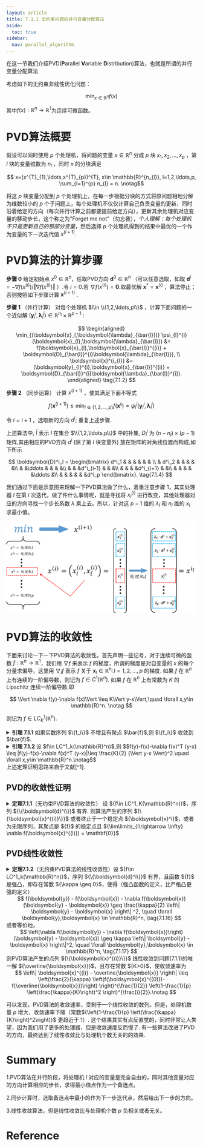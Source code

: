 ```yaml
---
layout: article
title: 7.1.1 无约束问题的并行变量分配算法
aside:
  toc: true
sidebar:
  nav: parallel_algorithm
---
```

在这一节我们介绍PVD(**P**arallel **V**ariable **D**istribution)算法，也就是所谓的并行变量分配算法

考虑如下的无约束非线性优化问题：

$$\min_{x\in \mathbb{R}^{n}} f(x) \tag{7.1.1}$$

其中$f(x):\mathbb{R}^{n}\rightarrow \mathbb{R}^{1}$为连续可微函数。

# PVD算法概要

假设可以同时使用 $p$ 个处理机，将问题的变量 $x\in \mathbb{R}^{n}$ 分成 $p$ 块 $x_{1},x_{2},\ldots,x_{p}$ ，第 $l$ 块的变量维数为 $n_{l}$ ，同时 $x$ 的分块满足

$$ x=(x^{T}_{1},\ldots,x^{T}_{p})^{T}, x\in \mathbb{R}^{n_{l}}, l=1,2,\ldots,p, \sum_{l=1}^{p} n_{l} = n. \notag$$

将这 $p$ 块变量分配到 $p$ 个处理机上，在每一步根据分块的方式将原问题相地分解为维数较小的 $p$ 个子问题上，每个处理机不仅仅计算自己负责变量的更新，同时沿着给定的方向（每次并行计算之前都要提前给定方向），更新其余处理机对应变量的移动步长，这个称之为"Forget me not"（勿忘我），*个人理解：每个处理机不只是更新自己的那部分变量*，然后选择 $p$ 个处理机得到的结果中最优的一个作为变量的下一次迭代值 $x^{(i+1)}$.

# PVD算法的计算步骤

**步骤 $0$** 给定初始点 $x^{0}\in \mathbb{R}^{n}$，任取PVD方向 $\boldsymbol{d}^0\in \mathbb{R}^{n}$ （可以任意选取，如取 $\boldsymbol{d}^{i}=-\nabla f(x^{(i)})/\Vert \nabla f(x^{(i)}) \Vert$ ）.令 $i=0$.若 $\nabla f(x^{(i)}) = \mathbf{0}$.取最优解 $\boldsymbol{x}^{*} = \boldsymbol{x}^{(i)}$ ，算法停止；否则按照如下步骤计算 $\boldsymbol{x}^{(i+1)}$ .

**步骤 $1$** （并行计算） 对每个处理机 $l\in \\{1,2,\ldots,p\\}$ ，计算下面问题的一个近似解 $( \boldsymbol{y}_ {l}^{i},\boldsymbol{\lambda}_ {\bar{l}}^{i} ) \in \mathbb{R}^{n_{l}} \times \mathbb{R}^{p-1}$ :

$$
\begin{aligned}
\min_{(\boldsymbol{x}_l,\boldsymbol{\lambda}_{\bar{l}})} \psi_{l}^{i} (\boldsymbol{x}_{l},\boldsymbol{\lambda}_{\bar{l}}) &= f(\boldsymbol{x}_{l},\boldsymbol{x}_{\bar{l}}^{(i)} + \boldsymbol{D}_{\bar{l}}^{i}\boldsymbol{\lambda}_{\bar{l}}), \\
\boldsymbol{x}^{i_{l}} &= (\boldsymbol{y}_{l}^{i},\boldsymbol{x}_{\bar{l}}^{(i)} + \boldsymbol{D}_{\bar{l}}^{i}\boldsymbol{\lambda}_{\bar{l}}^{i}).
\end{aligned} \tag{7.1.2}
$$

**步骤 $2$** （同步运算） 计算 $x^{(i+1)}$ ，使其满足下面不等式

$$f(\boldsymbol{x}^{(i+1)}) \leq \min_{l\in \{1,2,\ldots,p\}} f(\boldsymbol{x}^{i_{l}}) = \psi_{l}^{i} (\boldsymbol{y}_ {l}^{i},\boldsymbol{\lambda}_ {\bar{l}}^{i})  \tag{7.1.3}$$

令 $i = i + 1$ ，选取新的方向 $d^{i}$; 重复上述步骤. 

上述算法中, $\bar{l}$ 表示 $l$ 在集合 $\\{1,2,\ldots,p\\}$ 中的补集, $D^i_{\bar{l}}$ 为 $(n - n_l)\times(p-1)$ 矩阵,其由相应的PVD方向 $d^i$ (除了第 $l$ 块变量外) 放在矩阵的对角线位置而构成,如下所示

$$
\boldsymbol{D}^i_l = 
\begin{bmatrix}
    d^i_1 & & & & & & \\
    & d^i_2 & & & & &\\
    & &\ddots & & & &\\
    & & &d^i_{i-1} & & &\\
    & & & &d^i_{i+1} & &\\
    & & & & &\ddots &\\
    & & & & & &d^i_p
\end{bmatrix}. \tag{7.1.4}
$$

我们通过下面是示意图来理解一下PVD算法做了什么，着重注意步骤 $1$，其实处理器 $l$ 在第 $i$ 次迭代，做了件什么事情呢，就是寻找将 ${x^{(i)}_ l}$ 进行改变，其他处理器对应的方向寻找一个步长系数 ${\lambda}$ 乘上去。所以，针对这 ${p-1}$ 维的 ${\lambda_{\bar{l}}}$ 和 ${n_l}$ 维的 ${x_l}$ 求最小值。

![PVD流程](/post_image/parallel-algorithm/PVD流程.png)

# PVD算法的收敛性

下面来讨论一下一下PVD算法的收敛性。首先声明一些记号，对于连续可微的函数 $f:\mathbb{R}^n\rightarrow \mathbb{R}^1$，我们用 $\nabla f$ 来表示 $f$ 的梯度，所谓的梯度是对自变量的 $x$ 的每个分量求偏导，这里用 $\nabla_l f$ 表示 $f$ 关于 $\boldsymbol{x}_l \in \mathbb{R}^{n_l}. l = 1,2,\ldots,p$ 的梯度. 如果 $f$ 在 $\mathbb{R}^n$ 上有连续的一阶偏导数，则记为 ${f\in C^1(\mathbb{R}^n)}$. 如果 ${f}$ 在 ${\mathbb{R}^n}$ 上有常数为 ${K}$ 的  Lipschitz 连续一阶偏导数.即

<center>$$
\Vert \nabla f(y)-\nabla f(x)\Vert \leq K\Vert y-x\Vert,\quad \forall x,y\in \mathbb{R}^n. \notag
$$</center> 

则记为 ${f\in LC^1_K(\mathbb{R}^n)}$.

<details><summary> <b>引理 7.1.1</b> 如果实数序列 $\{f_i\}$ 不增且有聚点 $\bar{f}$,则 $\{f_i\}$ 收敛到 $\bar{f}$. </summary>
证明 首先证明序列 $\{f_i\}$ 下方有界.设 $f_{i_j} \rightarrow \bar{f}$. 若 $\{f_i\}$ 下方无界，则存在 $i,j$ 满足
  $$\bar{f} > f_i （因为\{f_i\}是下方无界的），\notag$$
  $$f_i \geq f_{i_j} （因为\{f_i\}是非增序列），\notag$$
  $$f_{i_j} \geq \bar{f} （因为\{f_{i_j}\}非增加且收敛到\bar{f}）.\notag$$
  矛盾！因此 $\{f_i\}$ 是下方有界的，其又非增，所以一定收敛，且一定收敛到 $\bar{f}$. $\Box$
</details>


<details><summary> <b>引理 7.1.2 </b> 设 $f\in LC^1_k(\mathbb{R}^n)$,则
$$f(y)-f(x)-\nabla f(x)^T (y-x) \leq |f(y)-f(x)-\nabla f(x)^T (y-x)|\leq \frac{K}{2} {\Vert y-x \Vert}^2.\quad \forall x,y\in \mathbb{R}^n.\notag$$ </summary>
证明 定理等价于证明下式
<center>$$
f(x+y) -f(x) \leq y^T\nabla f(x)+\frac{K}{2} \Vert y\Vert, \quad \forall x,y\in \mathbb{R}^n. \notag
$$</center>
令 ${g(t)=f(x+ty)}$. 根据链式法则 ${(\frac{dg}{dt})(t)=y^T\nabla f(x+ty)}$，那么可得
<center>$$
\begin{align}
f(x+y)-f(x) &= g(1) - g(0) = \int_0^1 \frac{dg}{dt}(t)dt = \int_0^1 y^T\nabla f(x+ty)dt \notag \\
& \leq \int_0^1 y^T\nabla f(x)dt + \left|\int_0^1 y^T\left(\nabla f(x+ty)-\nabla f(x)\right)dt\right| \notag \\
& \leq \int_0^1 y^T\nabla f(x)dt + \int_0^1 \Vert y \Vert \cdot \Vert \nabla f(x+ty)-\nabla f(x)\Vert dt \quad (Cauchy-Schwarz \quad inequation) \notag \\
& \leq y^T\nabla f(x) + \Vert y \Vert \int_0^1 Kt \Vert y \Vert dt \notag\\
& = y^T\nabla f(x)+\frac{K}{2} {\Vert y\Vert}^2.\notag
\end{align} \notag
$$</center>
关于绝对值的不等式的证明
<center>$$
\begin{align}
f(x+y)-f(x) &= g(1) - g(0) = \int_0^1 \frac{dg}{dt}(t)dt = \int_0^1 y^T\nabla f(x+ty)dt \notag \\
& = \int_0^1 y^T\nabla f(x)dt +\int_0^1 y^T\left(\nabla f(x+ty)-\nabla f(x)\right)dt \notag \\
\end{align} \notag
$$</center>
移项后，取绝对值
<center>$$
\left| f(x+y)-f(x) - \int_0^1 y^T\nabla f(x)dt \right| \leq \left| \int_0^1 y^T\left(\nabla f(x+ty)-\nabla f(x)\right)dt \right| \notag 
$$</center>
后续的放缩和上面类似. ${\Box}$
</details>
上述定理证明思路来自于文献[^1].

## PVD的收敛性证明
<details><summary> <b>定理7.1.1</b>（无约束PVD算法的收敛性） 设 ${f\in LC^1_K(\mathbb{R}^n)}$，序列 ${\{\boldsymbol{d}^i\}}$ 有界. 则算法产生的序列 ${\{\boldsymbol{x}^{(i)}\}}$ 或者终止于一个稳定点 ${\boldsymbol{x}^i}$，或者为无限序列，其聚点是 ${f}$ 的稳定点且 ${\lim\limits_{i\rightarrow \infty} \nabla f(\boldsymbol{x}^{(i)}) = \mathbf{0}}$</summary>
证明 对 ${l=1,\ldots,p}$，对 ${\psi_l^i}$ 求梯度，有

<details><summary> ${\nabla \psi^i_l (\boldsymbol{x}_l,\boldsymbol{\lambda}_{\bar{l}}) = \left[\nabla_l f(\boldsymbol{x}_{l},\boldsymbol{x}_{\bar{l}}^{(i)} + \boldsymbol{D}_{\bar{l}}^{i}\boldsymbol{\lambda}_{\bar{l}}),\nabla_l f(\boldsymbol{x}_{l},\boldsymbol{x}_{\bar{l}}^{(i)} + \boldsymbol{D}_{\bar{l}}^{i}\boldsymbol{\lambda}_{\bar{l}})\boldsymbol{D}_{\bar{l}}^{i}\right]. \tag{7.1.5} }$</summary>
我们设 ${w=(x_l,\lambda_{\bar{l}})}$，定义 ${n\times(n_l+p-1)}$ 维矩阵 ${\tilde{D}^i_l}$ 为
$$
\tilde{D}^i_l = 
\begin{bmatrix}
    d^i_1 & & & & & & &\\
    &d^i_2 & & & & & &\\
    & &\ddots & & & & &\\
    & & &d^i_{i-1} & & & &\\
    & & & &\boldsymbol{I}_{n_l} & & &\\
    & & & & &d^i_{i+1} & &\\
    & & & & & &\ddots &\\
    & & & & & & &d^i_p
\end{bmatrix}. \notag
$$
其中，${\boldsymbol{I}_{n_l}}$ 表示 ${n_l}$ 阶方阵，并记 ${\tilde{x}^{(i)}_{l} \triangleq (\mathbf{0}_{n_l},x^{(i)}_{\bar{l}})}$，所以 ${ \psi_l^i (\boldsymbol{x}_l,\boldsymbol{\lambda}_{\bar{l}}) = \psi_l^i(w) = f(\tilde{D}^i_l w + \tilde{x}^{(i)}_{l})}$，则
$$\nabla \psi^i_l (\boldsymbol{x}_l,\boldsymbol{\lambda}_{\bar{l}}) = \nabla f(\tilde{D}^i_l w + \tilde{x}^{(i)}_{l})\tilde{D}^i_l = [\nabla_l f(\boldsymbol{x}_{l},\boldsymbol{x}_{\bar{l}}^{(i)} + \boldsymbol{D}_{\bar{l}}^{i}\boldsymbol{\lambda}_{\bar{l}}),\nabla_l f(\boldsymbol{x}_{l},\boldsymbol{x}_{\bar{l}}^{(i)} + \boldsymbol{D}_{\bar{l}}^{i}\boldsymbol{\lambda}_{\bar{l}})\boldsymbol{D}_{\bar{l}}^{i}]. \notag$$
</details>

<details><summary> 因为 ${f}$ 的梯度是 Lipschitz 连续，又 ${\{\boldsymbol{d}^i\}}$ 有界，故 ${\psi_l^i}$ 也是 Lipschitz 连续的.</summary>
对于 ${\psi_l^i(w)}$ 的梯度
$$
\begin{align}
\left\| \nabla \psi(x) -\nabla\psi(y) \right\| &= \left\| \left[\nabla f(\tilde{D}^i_l x + \tilde{x}^{(i)}_{l}) - \nabla f(\tilde{D}^i_l y + \tilde{x}^{(i)}_{l}) \right] \tilde{D}^i_l \right\| \notag\\ 
& \leq \left\| \tilde{D}^i_l \right\| \cdot \left\| \nabla f(\tilde{D}^i_l x + \tilde{x}^{(i)}_{l}) - \nabla f(\tilde{D}^i_l y + \tilde{x}^{(i)}_{l}) \right\| \notag\\
& \leq \left\| \tilde{D}^i_l \right\| \cdot K \cdot \left\| \tilde{D}^i_l x + \tilde{x}^{(i)}_{l} - \left(\tilde{D}^i_l y + \tilde{x}^{(i)}_{l} \right) \right\| \notag\\
& \leq {\left\| \tilde{D}^i_l \right\|}^2 \cdot K \cdot \left\|x-y\right\|,\quad \forall x,y\in \mathbb{R}^{n_l+p-1}.\notag
\end{align}. \notag
$$
这里面，两次用到 ${\left\|\tilde{D}^i_l w \right\| \leq \left\|\tilde{D}^i_l \right\| \cdot \left\| w \right\|}$，可以认为 ${\tilde{D}^i_l}$ 是一种线性算子，容易验证其为连续（有界）的算子，那么根据泛函有界线性算子的范数定义 ${\left\|A\right\| = sup\{\left\|Ah\right\|:\left\|h\right\|=1}\}$，可以得出 ${\left\|Ah \right\| \leq \left\|A \right\| \cdot \left\| h \right\|}$.
</details>
不妨设 ${\psi^i_l}$ 的 Lipschitz 常数为 ${K_1}$.
现在对 ${l=1,\ldots,p}$,定义 ${(\boldsymbol{z}^i_l,\boldsymbol{v}^i_l)} \in \mathbb{R}^{n_l+(p-1)}$ 如下:

<center>$$
(\boldsymbol{z}^i_l,\boldsymbol{v}^i_l) =  (\boldsymbol{x}_l^{(i)},\mathbf{0}) - \frac{1}{K_1} \nabla \psi^i_l (\boldsymbol{x}_l^{(i)},\mathbf{0}).\tag{7.1.6}
$$</center>

根据引理 7.1.2，对 ${l=1,\ldots,p}$,有

<center>$$
\begin{align}
\psi^i_l (\boldsymbol{z}^i_l,\boldsymbol{v}^i_l) -\psi^i_l (\boldsymbol{x}_l^{(i)},\mathbf{0})& - \nabla {\psi(\boldsymbol{x}_l^{(i)},\mathbf{0})}^T [(\boldsymbol{z}^i_l,\boldsymbol{v}^i_l)-(\boldsymbol{x}_l^{(i)},\mathbf{0})] \leq \frac{K_1}{2} {\left\|(\boldsymbol{z}^i_l,\boldsymbol{v}^i_l)-(\boldsymbol{x}_l^{(i)},\mathbf{0})\right\|}^2 \notag \\
\psi^i_l (\boldsymbol{z}^i_l,\boldsymbol{v}^i_l) -\psi^i_l (\boldsymbol{x}_l^{(i)},\mathbf{0})& \leq \frac{K_1}{2} {\left\|-\frac{1}{K_1} \nabla \psi^i_l (\boldsymbol{x}_l^{(i)},\mathbf{0})\right\|}^2 + \nabla {\psi(\boldsymbol{x}_l^{(i)},\mathbf{0})}^T \left(-\frac{1}{K_1} \nabla \psi^i_l (\boldsymbol{x}_l^{(i)},\mathbf{0})\right) \notag \\
\psi^i_l (\boldsymbol{x}_l^{(i)},\mathbf{0}) - \psi^i_l (\boldsymbol{z}^i_l,\boldsymbol{v}^i_l)  &\geq -\frac{1}{2K_1} {\left\| \nabla \psi^i_l (\boldsymbol{x}_l^{(i)},\mathbf{0})\right\|}^2 + \nabla {\psi(\boldsymbol{x}_l^{(i)},\mathbf{0})}^T \left(\frac{1}{K_1} \nabla \psi^i_l (\boldsymbol{x}_l^{(i)},\mathbf{0})\right) \notag
\end{align}. \notag
$$</center>
所以，得到
<center>$$
\psi^i_l (\boldsymbol{x}_l^{(i)},\mathbf{0}) - \psi^i_l (\boldsymbol{z}^i_l,\boldsymbol{v}^i_l) \geq \frac{1}{2K_1} {\left\| \nabla \psi^i_l (\boldsymbol{x}_l^{(i)},\mathbf{0})\right\|}^2. \tag{7.1.7}
$$</center>
根据算法，每次迭代求得最小的 ${\psi^i_l}$ 值所对应的点 ${( \boldsymbol{y}_ {l}^{i},\boldsymbol{\lambda}_ {\bar{l}}^{i} )}$，所以
<center>$$
\psi_l^i(\boldsymbol{y}_ {l}^{i},\boldsymbol{\lambda}_ {\bar{l}}^{i}) \leq  \psi^i_l (\boldsymbol{z}^i_l,\boldsymbol{v}^i_l). \tag{7.1.8}
$$</center>
根据上述两个不等式(7.1.7)和(7.1.8)，对于 ${l=1,\ldots,p}$，有
<center>$$
\psi^i_l (\boldsymbol{x}_l^{(i)},\mathbf{0}) - \psi_l^i(\boldsymbol{y}_ {l}^{i},\boldsymbol{\lambda}_ {\bar{l}}^{i}) \geq \frac{1}{2K_1} {\left\| \nabla \psi^i_l (\boldsymbol{x}_l^{(i)},\mathbf{0})\right\|}^2. \tag{7.1.9}
$$</center>
进一步，可得
<center>$$
f(\boldsymbol{x}^{(i)}) - f(\boldsymbol{y}_{l}^{i},\boldsymbol{x}_{\bar{l}}^{(i)} + \boldsymbol{D}_{\bar{l}}^{i}\boldsymbol{\lambda}_{\bar{l}}^{i}) \geq \frac{1}{2K_1} {\left\| \nabla \psi^i_l (\boldsymbol{x}_l^{(i)},\mathbf{0})\right\|}^2 \geq \frac{1}{2K_1} {\left\| \nabla_l f(\boldsymbol{x}^{(i)})\right\|}^2. \tag{7.1.10}
$$</center>
根据 ${\boldsymbol{x}^{i_l}}$ 的定义，我们有
<center>$$
f(\boldsymbol{x}^{(i)}) - f(\boldsymbol{x}^{i_l}) \geq \frac{1}{2K_1} {\left\| \nabla_l f(\boldsymbol{x}^{(i)})\right\|}^2,\quad l=1,\ldots,p. \tag{7.1.11}
$$</center>
因此两边同时对 ${l=1,2,\ldots,p}$ 求和，再除以 ${p}$，可得
<center>$$
f(\boldsymbol{x}^{(i)}) - \frac{1}{p} \sum_{l=1}^p f(\boldsymbol{x}^{i_l}) \geq \frac{1}{2pK_1} \sum_{l=1}^p {\left\| \nabla_l f(\boldsymbol{x}^{(i)})\right\|}^2 =\frac{1}{2pK_1} {\left\| \nabla f(\boldsymbol{x}^{(i)})\right\|}^2. \tag{7.1.12}
$$</center>
根据同步运算的准则，我们选取备选方案中最小的，因此有
<center>$$
f(\boldsymbol{x}^{(i+1)}) \leq \frac{1}{p} \sum_{l=1}^p f(\boldsymbol{x}^{i_l}). \tag{7.1.13}
$$</center>
综合不等式(7.1.12)和(7.1.13)，得到
<center>$$
f(\boldsymbol{x}^{(i)}) - f(\boldsymbol{x}^{(i+1)}) \geq \frac{1}{2pK_1} \left\| \nabla f(\boldsymbol{x}^{(i)}) \right\|^2. \tag{7.1.14}
$$</center>
显然，根据终止条件，当 ${\nabla f(\boldsymbol{x}^{(i)})=\mathbf{0}}$ 时，算法终止于 ${\boldsymbol{x}^{(i)}}$. 如果假设 ${\forall i,nabla f(\boldsymbol{x}^{(i)}) \neq \mathbf{0}}$ 且有子序列 ${\boldsymbol{x}^{(i_j)}}$ 收敛到 ${\overline{\boldsymbol{x}}}$，则因序列 ${\{f(\boldsymbol{x}^{(i)})\}}$ 是非增序列，且 ${f}$ 是连续函数，则 ${f(\overline{\boldsymbol{x}})}$ 是一个聚点，根据引理 7.1.1， 序列 ${\{f(\boldsymbol{x}^{(i)})\}}$ 收敛到 ${f(\overline{\boldsymbol{x}})}$. 根据式(7.1.14)可知，
<center>$$
0 = \lim\limits_{j\rightarrow \infty} \left(f(\boldsymbol{x}^{(i_j)}) - f(\boldsymbol{x}^{(i_j+1)})\right) \geq \lim\limits_{j\rightarrow \infty} \frac{1}{2pK_1} {\left\| \nabla f(\boldsymbol{x}^{(i_j)})\right\|}^2. \tag{7.1.15}
$$</center>
从而，${\nabla f(\overline{\boldsymbol{x}}) = \mathbf{0}}$. 也就是 ${\{\boldsymbol{x}^{(i)}\}}$ 的聚点是 ${f}$ 的一个稳定点，因为序列 ${\{f(\boldsymbol{x}^{(i)})\}}$ 收敛到 ${f(\overline{\boldsymbol{x}})}$，所以结合(7.1.14)，${\left\| \nabla f(\boldsymbol{x}^{(i)})\right\|^2}$ 被迫收敛，则有 ${\lim\limits_{i\rightarrow \infty} \frac{1}{2pK_1} {\left\| \nabla f(\boldsymbol{x}^{(i)})\right\|}^2}$ 成立. ${\Box}$
</details>

## PVD线性收敛性

<details><summary> <b>定理7.1.2</b>（无约束PVD算法的线性收敛性）设 ${f\in LC^1_k(\mathbb{R}^n)}$，序列 ${\{\boldsymbol{d}^i\}}$ 有界，且函数 ${f}$ 是强凸，即存在常数 ${\kappa \geq 0}$，使得（强凸函数的定义，比严格凸更强的定义）
<center>$$
f(\boldsymbol{y}) - f(\boldsymbol{x}) - \nabla f(\boldsymbol{x})(\boldsymbol{y} - \boldsymbol{x}) \geq \frac{\kappa}{2} \left\| \boldsymbol{y} - \boldsymbol{x} \right\| ^2, \quad \forall \boldsymbol{y},\boldsymbol{x} \in \mathbb{R}^n, \tag{7.1.16}
$$</center>
或者等价地，
<center>$$
\left(\nabla f(\boldsymbol{y}) - \nabla f(\boldsymbol{x})\right)(\boldsymbol{y} - \boldsymbol{x}) \geq \kappa \left\| \boldsymbol{y} - \boldsymbol{x} \right\|^2, \quad \forall \boldsymbol{y},\boldsymbol{x} \in \mathbb{R}^n, \tag{7.1.17}
$$</center>
则PVD算法产生的点列 ${\{\boldsymbol{x}^{(i)}\}}$ 线性收敛到问题(7.1.1)的唯一解 ${\overline{\boldsymbol{x}}}$，且存在常数 ${K>0}$，使收敛速率为
<center>$$
\left\| \boldsymbol{x}^{(i)} - \overline{\boldsymbol{x}} \right\| \leq \left(\frac{2}{\kappa} \left(f(\boldsymbol{x}^{(0)})-f(\overline{\boldsymbol{x}})\right) \right)^{\frac{1}{2}} \left(1-\frac{1}{p} \left(\frac{\kappa}{K}\right)^2 \right)^{\frac{i}{2}}.\notag
$$</center> 
</summary>
证明 根据 ${f}$ 的强凸性质，因此 ${\{\boldsymbol{x}^{(i)}\}}$ 至少存在一个极限点 ${\overline{\boldsymbol{x}}}$，根据定理7.1.1，${\{\boldsymbol{x}^{(i)}\}}$ 的任意一个聚点 ${\overline{\boldsymbol{x}}}$ 是问题(7.1.1)的稳定点，根据 ${f}$ 的凸性，其也是问题(7.1.1)的极小点. 再根据 ${f}$ 的严格凸性，其有唯一的极小值点，所以PVD算法产生的点列收敛到唯一解 ${\overline{\boldsymbol{x}}}$.

下面讨论其线性收敛速率. 根据 ${f}$ 的强凸性质，以及 Cauchy-Schwarz 不等式，有
<center>$$
\begin{align}
\kappa \left\| \boldsymbol{x}^{(i)} - \overline{\boldsymbol{x}} \right\|^2 & \leq \left(\nabla f(\boldsymbol{x}^{(i)}) - \nabla f(\overline{\boldsymbol{x}}) \right) (\boldsymbol{x}^{(i)} - \overline{\boldsymbol{x}}) \notag \\
& \leq \left\| \nabla f(\boldsymbol{x}^{(i)}) - \nabla f(\overline{\boldsymbol{x}}) \right\| \left\| \boldsymbol{x}^{(i)} - \overline{\boldsymbol{x}} \right\| \notag \\
& = \left\| \nabla f(\boldsymbol{x}^{(i)})\right\| \left\| \boldsymbol{x}^{(i)} - \overline{\boldsymbol{x}} \right\| \notag \\
\end{align}. \notag
$$</center>
根据定理7.1.1的式(7.1.14) （令 ${\alpha = \frac{1}{2pK}}$，因为序列 ${\{\boldsymbol{d}^i\}}$ 有界，所以所有的 ${\psi^i_l}$ 可以有一个共同的满足 Lipschitz 连续的常数，因此 ${\alpha}$ 与 ${i}$ 无关.），有
<center>$$
f(\boldsymbol{x}^{(i)}) - f(\boldsymbol{x}^{(i+1)}) \geq \alpha \left\| \nabla f(\boldsymbol{x}^{(i)}) \right\|^2 \geq \alpha \kappa^2 \left\| \boldsymbol{x}^{(i)} - \overline{\boldsymbol{x}} \right\|^2 \notag
$$</center>
再根据引理7.1.2，可知（请注意 ${x}$ 的上标）
<center>$$
\begin{align}
f(\boldsymbol{x}^{(i)}) - f(\boldsymbol{x}^{(i+1)}) &\geq \alpha \kappa^2 \left\| \boldsymbol{x}^{(i)} - \overline{\boldsymbol{x}} \right\|^2 \notag \\
& \geq \frac{2 \alpha \kappa^2}{K} \left(f(\boldsymbol{x}^{(i)})-f(\overline{\boldsymbol{x}})-\nabla f(\overline{\boldsymbol{x}})^T (\boldsymbol{x}^{(i)} - \overline{\boldsymbol{x}})\right) \notag \\
& \geq \frac{2 \alpha \kappa^2}{K} \left(f(\boldsymbol{x}^{(i)})-f(\overline{\boldsymbol{x}}) \right) \notag 
\end{align} \notag
$$</center>
上式等价于，
<center>$$
\left(1- \frac{2 \alpha \kappa^2}{K} \right)\left(f(\boldsymbol{x}^{(i)})-f(\overline{\boldsymbol{x}}) \right) \geq f(\boldsymbol{x}^{(i+1)})-f(\overline{\boldsymbol{x}}) \notag
$$</center>
根据递推关系，我们得到，
<center>$$
f(\boldsymbol{x}^{(i)})-f(\overline{\boldsymbol{x}}) \leq \left(1- \frac{2 \alpha \kappa^2}{K} \right)^i \left(f(\boldsymbol{x}^{(0)})-f(\overline{\boldsymbol{x}}) \right) \tag{*}
$$</center>
再根据 ${f}$ 的强凸性，
<center>$$
f(\boldsymbol{x}^{(i)})-f(\overline{\boldsymbol{x}}) \geq \frac{\kappa}{2} \left\| \boldsymbol{x}^{(i)} - \overline{\boldsymbol{x}} \right\|^2 + \nabla f(\overline{\boldsymbol{x}})^T (\boldsymbol{x}^{(i)} - \overline{\boldsymbol{x}}) \notag
$$</center>
等价于，
<center>$$
\left(\frac{2}{\kappa} \left( f(\boldsymbol{x}^{(i)})-f(\overline{\boldsymbol{x}}) \right) \right)^{\frac{1}{2}} \geq \left\| \boldsymbol{x}^{(i)} - \overline{\boldsymbol{x}} \right\| \notag
$$</center>
上式带入(*)式，（替换回 ${\alpha}$）
<center>$$
\left\| \boldsymbol{x}^{(i)} - \overline{\boldsymbol{x}} \right\| \leq \left(\frac{2}{\kappa} \left(f(\boldsymbol{x}^{(0)})-f(\overline{\boldsymbol{x}})\right) \right)^{\frac{1}{2}} \left(1-\frac{1}{p} \left(\frac{\kappa}{K}\right)^2 \right)^{\frac{i}{2}}.\notag
$$</center>
至此，我们得到了定理的结论 ${\Box}$
</details>

可以发现，PVD算法的收敛速率，受制于一个线性收敛的数列。但是，处理机数量 ${p}$ 增大，收敛速率下降（常数${\left(1-\frac{1}{p} \left(\frac{\kappa}{K}\right)^2\right)}$ 更趋近于 ${1}$）. 这个结果其实有点反直觉的，同时非常让人失望，因为我们用了更多的处理器，但是收敛速度反而慢了. 有一些算法改进了PVD的方向，最终达到了线性收敛比与处理机个数无关的的效果.

# Summary
1.PVD算法在并行阶段，将处理机 ${l}$ 对应的变量是完全自由的，同时其他变量对应的方向计算相应的步长，求得最小值点作为一个备选点。

2.同步计算时，选取备选点中最小的作为下一步迭代点，然后给出下一步的方向。

3.线性收敛算法，但是线性收敛比与处理机个数 ${p}$ 负相关或者无关。

# Reference

[^1]:[Bertsekas, Dimitri P., and John N. Tsitsiklis. "Parallel and distributed computation: numerical methods." 2003. p.639](https://labs.xjtudlc.com/labs/wldmt/reading%20list/books/Distributed%20and%20parallel%20algorithms/Parallel%20and%20Distributed%20Computation%20Numerical%20Methods.pdf)